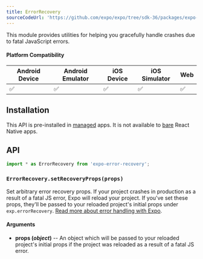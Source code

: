 ```yaml
---
title: ErrorRecovery
sourceCodeUrl: 'https://github.com/expo/expo/tree/sdk-36/packages/expo-error-recovery'
---
```


This module provides utilities for helping you gracefully handle crashes due to fatal JavaScript errors.

#### Platform Compatibility

| Android Device | Android Emulator | iOS Device | iOS Simulator | Web |
| -------------- | ---------------- | ---------- | ------------- | --- |
| ✅             | ✅               | ✅         | ✅            | ✅  |

## Installation

This API is pre-installed in [managed](../../introduction/managed-vs-bare/#managed-workflow) apps. It is not available to [bare](../../introduction/managed-vs-bare/#bare-workflow) React Native apps.

## API

```js
import * as ErrorRecovery from 'expo-error-recovery';
```

### `ErrorRecovery.setRecoveryProps(props)`

Set arbitrary error recovery props. If your project crashes in production as a result of a fatal JS error, Expo will reload your project. If you've set these props, they'll be passed to your reloaded project's initial props under `exp.errorRecovery`. [Read more about error handling with Expo](../../guides/errors/).

#### Arguments

- **props (_object_)** -- An object which will be passed to your reloaded project's initial props if the project was reloaded as a result of a fatal JS error.

#
